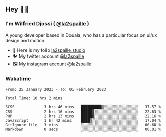 ## Hey 👋🏾
### I'm Wilfried Djossi ( <a href="https://twitter.com/la2spaille/" target="_blank">@la2spaille</a> )
A young developer based in Douala, who has a particular focus on ui/ux design and motion.

- 🎨 Here is my folio [la2spaille.studio](https://la2spaille.studio/)
- 🐦 My twitter account [@la2spaille](https://twitter.com/la2spaille/)
- 🖼 My instagram account [@la2spaille](https://www.instagram.com/la2spaille/)

### Wakatime
<!--START_SECTION:waka-->

```text
From: 25 January 2023 - To: 01 February 2023

Total Time: 10 hrs 2 mins

SCSS             3 hrs 46 mins   █████████▒░░░░░░░░░░░░░░░   37.57 %
CSS              2 hrs 16 mins   █████▓░░░░░░░░░░░░░░░░░░░   22.63 %
PHP              2 hrs 13 mins   █████▓░░░░░░░░░░░░░░░░░░░   22.16 %
JavaScript       1 hr 42 mins    ████▒░░░░░░░░░░░░░░░░░░░░   17.04 %
GitIgnore file   3 mins          ░░░░░░░░░░░░░░░░░░░░░░░░░   00.60 %
Markdown         0 secs          ░░░░░░░░░░░░░░░░░░░░░░░░░   00.01 %
```

<!--END_SECTION:waka-->
<!--
**la2spaille/la2spaille** is a ✨ _special_ ✨ repository because its `README.md` (this file) appears on your GitHub profile.

Here are some ideas to get you started:

- 🔭 I’m currently working on ...
- 🌱 I’m currently learning ...
- 👯 I’m looking to collaborate on ...
- 🤔 I’m looking for help with ...
- 💬 Ask me about ...
- 📫 How to reach me: ...
- 😄 Pronouns: ...
- ⚡ Fun fact: ...
-->

